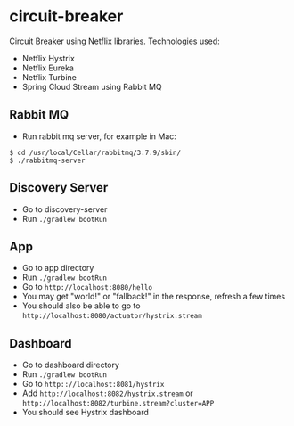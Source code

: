 # circuit-breaker
Circuit Breaker using Netflix libraries.
Technologies used:
* Netflix Hystrix
* Netflix Eureka
* Netflix Turbine
* Spring Cloud Stream using Rabbit MQ

## Rabbit MQ
* Run rabbit mq server, for example in Mac:
```
$ cd /usr/local/Cellar/rabbitmq/3.7.9/sbin/
$ ./rabbitmq-server
```

## Discovery Server
* Go to discovery-server
* Run ``./gradlew bootRun``

## App
* Go to app directory
* Run ``./gradlew bootRun``
* Go to ``http://localhost:8080/hello``
* You may get "world!" or "fallback!" in the response, refresh a few times
* You should also be able to go to ``http://localhost:8080/actuator/hystrix.stream``

## Dashboard
* Go to dashboard directory
* Run ``./gradlew bootRun``
* Go to ``http:://localhost:8081/hystrix``
* Add ``http://localhost:8082/hystrix.stream`` or ``http://localhost:8082/turbine.stream?cluster=APP``
* You should see Hystrix dashboard
